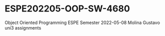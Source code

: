 # ESPE202205-OOP-SW-4680
Object Oriented Programming ESPE Semester 2022-05-08
Molina Gustavo uni3 assignments
